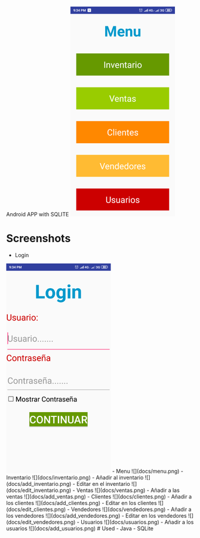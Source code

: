 Android APP with SQLITE
<img src="docs/menu.png" width="280"/>
# Screenshots
- Login
<img src="docs/login.png" width="280"/>
- Menu
![](docs/menu.png)
- Inventario
![](docs/inventario.png)
- Añadir al inventario
![](docs/add_inventario.png)
- Editar en el inventario
![](docs/edit_inventario.png)
- Ventas
![](docs/ventas.png)
- Añadir a las ventas
![](docs/add_ventas.png)
- Clientes
![](docs/clientes.png)
- Añadir a los clientes
![](docs/add_clientes.png)
- Editar en los clientes
![](docs/edit_clientes.png)
- Vendedores
![](docs/vendedores.png)
- Añadir a los vendedores
![](docs/add_vendedores.png)
- Editar en los vendedores
![](docs/edit_vendedores.png)
- Usuarios
![](docs/usuarios.png)
- Añadir a los usuarios
![](docs/add_usuarios.png)
# Used
- Java
- SQLite

